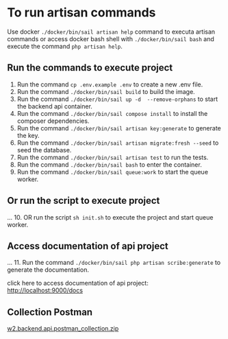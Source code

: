 # To run artisan commands 

Use docker `./docker/bin/sail artisan help` command to executa artisan commands or access docker bash shell with `./docker/bin/sail bash` and execute the command `php artisan help`.

## Run the commands to execute project

01. Run the command `cp .env.example .env` to create a new .env file.
02. Run the command `./docker/bin/sail build` to build the image.
03. Run the command `./docker/bin/sail up -d  --remove-orphans` to start the backend api container.
04. Run the command `./docker/bin/sail compose install` to install the composer dependencies.
05. Run the command `./docker/bin/sail artisan key:generate` to generate the key.
06. Run the command `./docker/bin/sail artisan migrate:fresh --seed` to seed the database.
07. Run the command `./docker/bin/sail artisan test` to run the tests.
08. Run the command `./docker/bin/sail bash` to enter the container.
09. Run the command `./docker/bin/sail queue:work` to start the queue worker.

## Or run the script to execute project

... 10. OR run the script `sh init.sh` to execute the project and start queue worker.

## Access documentation of api project

... 11. Run the command `./docker/bin/sail php artisan scribe:generate` to generate the documentation.

click here to access documentation of api project: [http://localhost:9000/docs](http://localhost:9000/docs)

## Collection Postman
[w2.backend.api.postman_collection.zip](https://github.com/hendrix97s/m2-backend-api/files/9420446/w2.backend.api.postman_collection.zip)
